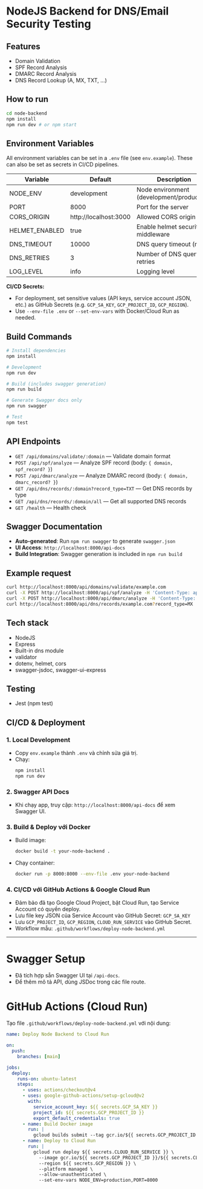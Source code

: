 # NodeJS Backend for DNS/Email Security Testing

## Features
- Domain Validation
- SPF Record Analysis
- DMARC Record Analysis
- DNS Record Lookup (A, MX, TXT, ...)

## How to run
```bash
cd node-backend
npm install
npm run dev # or npm start
```

## Environment Variables
All environment variables can be set in a `.env` file (see `env.example`). These can also be set as secrets in CI/CD pipelines.

| Variable         | Default                | Description                                      |
|-----------------|------------------------|--------------------------------------------------|
| NODE_ENV        | development            | Node environment (development/production)         |
| PORT            | 8000                   | Port for the server                              |
| CORS_ORIGIN     | http://localhost:3000  | Allowed CORS origin                              |
| HELMET_ENABLED  | true                   | Enable helmet security middleware                |
| DNS_TIMEOUT     | 10000                  | DNS query timeout (ms)                           |
| DNS_RETRIES     | 3                      | Number of DNS query retries                      |
| LOG_LEVEL       | info                   | Logging level                                    |

**CI/CD Secrets:**
- For deployment, set sensitive values (API keys, service account JSON, etc.) as GitHub Secrets (e.g. `GCP_SA_KEY`, `GCP_PROJECT_ID`, `GCP_REGION`).
- Use `--env-file .env` or `--set-env-vars` with Docker/Cloud Run as needed.

## Build Commands
```bash
# Install dependencies
npm install

# Development
npm run dev

# Build (includes swagger generation)
npm run build

# Generate Swagger docs only
npm run swagger

# Test
npm test
```

## API Endpoints
- `GET /api/domains/validate/:domain` — Validate domain format
- `POST /api/spf/analyze` — Analyze SPF record (body: `{ domain, spf_record? }`)
- `POST /api/dmarc/analyze` — Analyze DMARC record (body: `{ domain, dmarc_record? }`)
- `GET /api/dns/records/:domain?record_type=TXT` — Get DNS records by type
- `GET /api/dns/records/:domain/all` — Get all supported DNS records
- `GET /health` — Health check

## Swagger Documentation
- **Auto-generated**: Run `npm run swagger` to generate `swagger.json`
- **UI Access**: `http://localhost:8000/api-docs`
- **Build Integration**: Swagger generation is included in `npm run build`

## Example request
```bash
curl http://localhost:8000/api/domains/validate/example.com
curl -X POST http://localhost:8000/api/spf/analyze -H 'Content-Type: application/json' -d '{"domain":"example.com"}'
curl -X POST http://localhost:8000/api/dmarc/analyze -H 'Content-Type: application/json' -d '{"domain":"example.com"}'
curl http://localhost:8000/api/dns/records/example.com?record_type=MX
```

## Tech stack
- NodeJS
- Express
- Built-in dns module
- validator
- dotenv, helmet, cors
- swagger-jsdoc, swagger-ui-express

## Testing
- Jest (npm test)

## CI/CD & Deployment

### 1. Local Development
- Copy `env.example` thành `.env` và chỉnh sửa giá trị.
- Chạy:  
  ```bash
  npm install
  npm run dev
  ```

### 2. Swagger API Docs
- Khi chạy app, truy cập: `http://localhost:8000/api-docs` để xem Swagger UI.

### 3. Build & Deploy với Docker
- Build image:
  ```bash
  docker build -t your-node-backend .
  ```
- Chạy container:
  ```bash
  docker run -p 8000:8000 --env-file .env your-node-backend
  ```

### 4. CI/CD với GitHub Actions & Google Cloud Run
- Đảm bảo đã tạo Google Cloud Project, bật Cloud Run, tạo Service Account có quyền deploy.
- Lưu file key JSON của Service Account vào GitHub Secret: `GCP_SA_KEY`
- Lưu `GCP_PROJECT_ID`, `GCP_REGION`, `CLOUD_RUN_SERVICE` vào GitHub Secret.
- Workflow mẫu: `.github/workflows/deploy-node-backend.yml`

---

# Swagger Setup

- Đã tích hợp sẵn Swagger UI tại `/api-docs`.
- Để thêm mô tả API, dùng JSDoc trong các file route.

# GitHub Actions (Cloud Run)

Tạo file `.github/workflows/deploy-node-backend.yml` với nội dung:
```yaml
name: Deploy Node Backend to Cloud Run

on:
  push:
    branches: [main]

jobs:
  deploy:
    runs-on: ubuntu-latest
    steps:
      - uses: actions/checkout@v4
      - uses: google-github-actions/setup-gcloud@v2
        with:
          service_account_key: ${{ secrets.GCP_SA_KEY }}
          project_id: ${{ secrets.GCP_PROJECT_ID }}
          export_default_credentials: true
      - name: Build Docker image
        run: |
          gcloud builds submit --tag gcr.io/${{ secrets.GCP_PROJECT_ID }}/${{ secrets.CLOUD_RUN_SERVICE }} ./node-backend
      - name: Deploy to Cloud Run
        run: |
          gcloud run deploy ${{ secrets.CLOUD_RUN_SERVICE }} \
            --image gcr.io/${{ secrets.GCP_PROJECT_ID }}/${{ secrets.CLOUD_RUN_SERVICE }} \
            --region ${{ secrets.GCP_REGION }} \
            --platform managed \
            --allow-unauthenticated \
            --set-env-vars NODE_ENV=production,PORT=8000
``` 